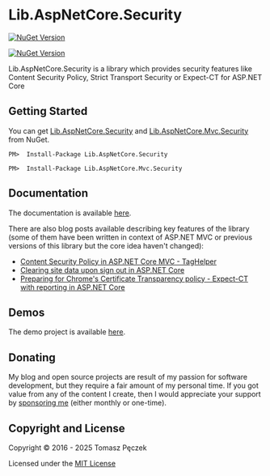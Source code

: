 ﻿# Lib.AspNetCore.Security
[![NuGet Version](https://img.shields.io/nuget/v/Lib.AspNetCore.Security?label=Lib.AspNetCore.Security&logo=nuget)](https://www.nuget.org/packages/Lib.AspNetCore.Security)

[![NuGet Version](https://img.shields.io/nuget/v/Lib.AspNetCore.Mvc.Security?label=Lib.AspNetCore.Mvc.Security&logo=nuget)](https://www.nuget.org/packages/Lib.AspNetCore.Mvc.Security)

Lib.AspNetCore.Security is a library which provides security features like Content Security Policy, Strict Transport Security or Expect-CT for ASP.NET Core

## Getting Started

You can get [Lib.AspNetCore.Security](https://www.nuget.org/packages/Lib.AspNetCore.Security) and [Lib.AspNetCore.Mvc.Security](https://www.nuget.org/packages/Lib.AspNetCore.Mvc.Security/) from NuGet.

```
PM>  Install-Package Lib.AspNetCore.Security
```

```
PM>  Install-Package Lib.AspNetCore.Mvc.Security
```

## Documentation

The documentation is available [here](https://tpeczek.github.io/Lib.AspNetCore.Security/).

There are also blog posts available describing key features of the library (some of them have been written in context of ASP.NET MVC or previous versions of this library but the core idea haven't changed):

- [Content Security Policy in ASP.NET Core MVC - TagHelper](https://www.tpeczek.com/2016/12/content-security-policy-in-aspnet-core.html)
- [Clearing site data upon sign out in ASP.NET Core](https://www.tpeczek.com/2018/02/clearing-site-data-upon-sign-out-in.html)
- [Preparing for Chrome's Certificate Transparency policy - Expect-CT with reporting in ASP.​NET Core](https://www.tpeczek.com/2017/05/preparing-for-chromes-certificate.html)

## Demos

The demo project is available [here](https://github.com/tpeczek/Demo.AspNetCore.Security).

## Donating

My blog and open source projects are result of my passion for software development, but they require a fair amount of my personal time. If you got value from any of the content I create, then I would appreciate your support by [sponsoring me](https://github.com/sponsors/tpeczek) (either monthly or one-time).

## Copyright and License

Copyright © 2016 - 2025 Tomasz Pęczek

Licensed under the [MIT License](https://github.com/tpeczek/Lib.AspNetCore.Security/blob/master/LICENSE.md)
